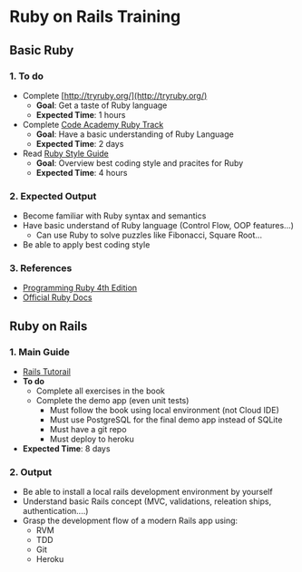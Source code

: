 # Ruby on Rails Training
## Basic Ruby
### 1. To do
* Complete [http://tryruby.org/](http://tryruby.org/)
    * __Goal__: Get a taste of Ruby language
    * __Expected Time__: 1 hours
* Complete [Code Academy Ruby Track](http://www.codecademy.com/en/tracks/ruby)
    * __Goal__: Have a basic understanding of Ruby Language
    * __Expected Time__: 2 days
* Read [Ruby Style Guide](https://github.com/bbatsov/ruby-style-guide)
    * __Goal__: Overview best coding style and pracites for Ruby
    * __Expected Time__: 4 hours

### 2. Expected Output
* Become familiar with Ruby syntax and semantics
* Have basic understand of Ruby language (Control Flow, OOP features...)
    * Can use Ruby to solve puzzles like Fibonacci, Square Root... 
* Be able to apply best coding style 

### 3. References
* [Programming Ruby 4th Edition](http://redmine.nal.vn/attachments/download/319/Programming%20Ruby%201.9%20&%202.0,%204th%20Edition.epub)
* [Official Ruby Docs](http://ruby-doc.org/)

## Ruby on Rails
### 1. Main Guide
* [Rails Tutorail](https://www.railstutorial.org)
* __To do__
    * Complete all exercises in the book
    * Complete the demo app (even unit tests)
        * Must follow the book using local environment (not Cloud IDE)
        * Must use PostgreSQL for the final demo app instead of SQLite 
        * Must have a git repo
        * Must deploy to heroku
* __Expected Time__: 8 days
 
### 2. Output
* Be able to install a local rails development environment by yourself
* Understand basic Rails concept (MVC, validations, releation ships, authentication....)
* Grasp the development flow of a modern Rails app using:
    * RVM
    * TDD
    * Git
    * Heroku

